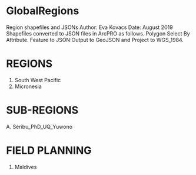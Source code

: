# GlobalRegions
Region shapefiles and JSONs
Author: Eva Kovacs
Date: August 2019
Shapefiles converted to JSON files in ArcPRO as follows.
Polygon Select By Attribute.
Feature to JSON:Output to GeoJSON and Project to WGS_1984.


# REGIONS
1. South West Pacific
2. Micronesia


# SUB-REGIONS
A. Seribu_PhD_UQ_Yuwono


# FIELD PLANNING
1. Maldives
